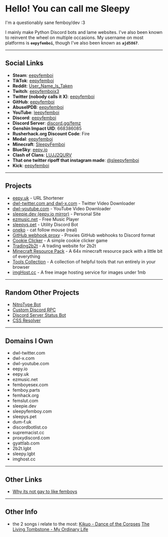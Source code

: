 # Hello! You can call me Sleepy

I'm a questionably sane femboy/dev :3

I mainly make Python Discord bots and lame websites. I've also been known to reinvent the wheel on multiple occasions. My username on most platforms is **`eepyfemboi`**, though I've also been known as **`ajd5867`**.

---

## Social Links
- **Steam**: [eepyfemboi](https://steamcommunity.com/id/eepyfemboi/)
- **TikTok**: [eepyfemboi](https://www.tiktok.com/@eepyfemboi)
- **Reddit**: [User_Name_ls_Taken](https://www.reddit.com/user/User_Name_ls_Taken/)
- **Twitch**: [eepyfemboix3](https://www.twitch.tv/eepyfemboix3)
- **Twitter (nobody calls it X)**: [eepyfemboi](https://x.com/eepyfemboi)
- **GitHub**: [eepyfemboi](https://github.com/eepyfemboi)
- **AbuseIPDB**: [eepyfemboi](https://www.abuseipdb.com/user/160229)
- **YouTube**: [leepyfemboi](https://www.youtube.com/@leepyfemboi)
- **Discord**: [eepyfemboi](https://discord.com/users/1000729109720219778)
- **Discord Server**: [discord.gg/femz](https://discord.gg/femz)
- **Genshin Impact UID**: 668386085
- **Rusherhack.org Discount Code**: Fire
- **Medal**: [eepyfemboi](https://medal.tv/u/eepyfemboi?invite=ur-MSxaUlEsMjM3MzUxOTA1LA)
- **Minecraft**: [SleepyFemboi](https://namemc.com/profile/SleepyFemboi.2)
- **BlueSky**: [eepy.io](https://bsky.app/profile/eepy.io)
- **Clash of Clans**: [LUJJ2QURV](https://link.clashofclans.com/en?action=OpenPlayerProfile&tag=LUJJ2QURV)
- **That one twitter ripoff that instagram made**: [@sleepyfemboi](https://www.threads.net/@sleepyfemboi)
- **Kick**: [eepyfemboi](https://kick.com/eepyfemboi)

---

## Projects
- [eepy.uk](https://eepy.uk/) - URL Shortener
- [dwl-twitter.com and dwl-x.com](https://dwl-twitter.com/) - Twitter Video Downloader
- [dwl-youtube.com](https://dwl-youtube.com/) - YouTube Video Downloader
- [sleepie.dev (eepy.io mirror)](https://sleepie.dev/) - Personal Site
- [ezmusic.net](https://ezmusic.net/) - Free Music Player
- [sleepys.pet](https://sleepys.pet/) - Utility Discord Bot
- [oneko](https://sleepie.dev/oneko) - cat follow mouse (real)
- [GitHub webhook proxy](https://proxydiscord.com/) - Proxies GitHub webhooks to Discord format
- [Cookie Clicker](https://sleepie.dev/cookie) - A simple cookie clicker game
- [Trading2b2t](https://trading2b2t.sleepie.dev/) - A trading website for 2b2t
- [Minecraft Resource Pack](https://sleepie.dev/mc_resource_pack) - A 64x minecraft resource pack with a little bit of everything
- [Tools Collection](https://sleepie.dev/tools) - A collection of helpful tools that run entirely in your browser
- [imgHost.cc](https://imghost.cc/) - A free image hosting service for images under 1mb

---

## Random Other Projects
- [NitroType Bot](https://github.com/eepyfemboi/NitroType-Bot)
- [Custom Discord RPC](https://github.com/eepyfemboi/CustomRPC)
- [Discord Server Status Bot](https://github.com/eepyfemboi/discord-server-status-bot)
- [CSS Resolver](https://github.com/eepyfemboi/css-resolver)

---

## Domains I Own
- dwl-twitter.com
- dwl-x.com
- dwl-youtube.com
- eepy.io
- eepy.uk
- ezmusic.net
- femboyesex.com
- femboy.parts
- femhack.org
- femslut.com
- sleepie.dev
- sleepyfemboy.com
- sleepys.pet
- dum-f.uk
- discordbotlist.co
- supremacist.cc
- proxydiscord.com
- gyattlab.com
- 2b2t.lgbt
- sleepy.lgbt
- imghost.cc

---

## Other Links
- [Why its not gay to like femboys](https://sleepie.dev/femboy-not-gay)

---

## Other Info
- the 2 songs i relate to the most: [Kikuo - Dance of the Corpses](https://www.youtube.com/watch?v=O9eHRiaTuL4) [The Living Tombstone - My Ordinary Life](https://www.youtube.com/watch?v=9Zj0JOHJR-s)
